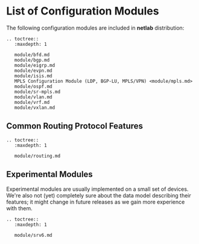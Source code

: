 # List of Configuration Modules

The following configuration modules are included in **netlab** distribution:

```eval_rst
.. toctree::
   :maxdepth: 1

   module/bfd.md
   module/bgp.md
   module/eigrp.md
   module/evpn.md
   module/isis.md
   MPLS Configuration Module (LDP, BGP-LU, MPLS/VPN) <module/mpls.md>
   module/ospf.md
   module/sr-mpls.md
   module/vlan.md
   module/vrf.md
   module/vxlan.md
```

## Common Routing Protocol Features

```eval_rst
.. toctree::
   :maxdepth: 1

   module/routing.md
```

## Experimental Modules

Experimental modules are usually implemented on a small set of devices. We're also not (yet) completely sure about the data model describing their features; it might change in future releases as we gain more experience with them.

```eval_rst
.. toctree::
   :maxdepth: 1

   module/srv6.md
```
